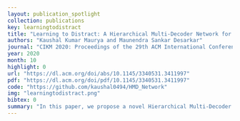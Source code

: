 ```yaml
---
layout: publication_spotlight
collection: publications
key: learningtodistract
title: "Learning to Distract: A Hierarchical Multi-Decoder Network for Automated Generation of Long Distractors for Multiple-Choice Questions for Reading Comprehension"
authors: "Kaushal Kumar Maurya and Maunendra Sankar Desarkar"
journal: "CIKM 2020: Proceedings of the 29th ACM International Conference on Information & Knowledge Management"
year: 2020
month: 10
highlight: 0
url: "https://dl.acm.org/doi/abs/10.1145/3340531.3411997"
pdf: "https://dl.acm.org/doi/pdf/10.1145/3340531.3411997"
code: "https://github.com/kaushal0494/HMD_Network"
img: "learningtodistract.png"
bibtex: 0
summary: "In this paper, we propose a novel Hierarchical Multi-Decoder Network (HMD-Net) consisting of one encoder and three decoders, where each decoder generates a single distractor. To overcome the first problem mentioned above, we include multiple decoders with a dis-similarity loss in the loss function. To address the second problem, we exploit richer interaction between the article, question, and answer with a SoftSel operation and a Gated Mechanism."
---
```

